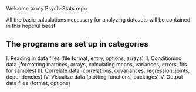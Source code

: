 Welcome to my Psych-Stats repo

All the basic calculations necessary for analyzing datasets will be contained in this hopeful beast

The programs are set up in categories
-------------------------------------
I. Reading in data files (file format, entry, options, arrays)
II. Conditioning data (formatting matrices, arrays, calculating means, variances, errors, fits for samples)
III. Correlate data (correlations, covariances, regression, joints, dependencies)
IV. Visualize data (plotting functions, packages)
V. Output data files (format, options)

